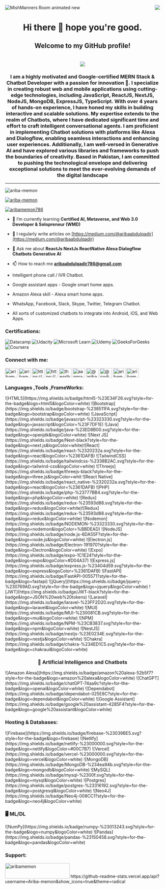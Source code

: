 
![MishManners Room animated new](https://www.ismartrecruit.com/assets/frontend/images/isr-learn_more-AI_&_Automation/Chat-Bot.gif)
<img align="right" src="https://visitor-badge.laobi.icu/badge?page_id=salesp07.salesp07" />
<h1 align="center"> Hi there 👋 hope you're good.</h1>
<h2 align="center">Welcome to my GitHub profile!</h2>

<h1 align="center">
    <img src="https://readme-typing-svg.herokuapp.com/?font=Righteous&size=35&center=true&vCenter=true&width=500&height=70&duration=4000&lines=Hi+There!+👋;+I'm+Ariba+Memon!;" />
</h1>
<h3 align="center">I am a highly motivated and Google-certified MERN Stack & Chatbot Developer with a passion for innovation 🚀. I specialize in creating robust web and mobile applications using cutting-edge technologies, including JavaScript, ReactJS, NextJS, NodeJS, MongoDB, ExpressJS, TypeScript. With over 4 years of hands-on experience, I have honed my skills in building interactive and scalable solutions. My expertise extends to the realm of Chatbots, where I have dedicated significant time and effort to craft intelligent conversational agents. I am proficient in implementing Chatbot solutions with platforms like Alexa and Dialogflow, enabling seamless interactions and enhancing user experiences. Additionally, I am well-versed in Generative AI and have explored various libraries and frameworks to push the boundaries of creativity. Based in Pakistan, I am committed to pushing the technological envelope and delivering exceptional solutions to meet the ever-evolving demands of the digital landscape</h3>



 <hr/>
<p align="left"> <img src="https://komarev.com/ghpvc/?username=ariba-memon&label=Profile%20views&color=0e75b6&style=flat" alt="ariba-memon" /> </p>

<p align="left"> <a href="https://github.com/ryo-ma/github-profile-trophy"><img src="https://github-profile-trophy.vercel.app/?username=ariba-memon" alt="ariba-memon" /></a> </p>

<p align="left"> <a href="https://twitter.com/aribamemon786" target="blank"><img src="https://img.shields.io/twitter/follow/aribamemon786?logo=twitter&style=for-the-badge" alt="aribamemon786" /></a> </p>

- 🌱 I’m currently learning **Certified AI, Metaverse, and Web 3.0 Developer & Solopreneur (WMD)**

- 📝 I regularly write articles on [https://medium.com/@aribaabdulqadir](https://medium.com/@aribaabdulqadir)

- 💬 Ask me about **ReactJs NextJs ReactNative Alexa Dialogflow Chatbots Generative AI**

- 📫 How to reach me **aribaabdulqadir786@gmail.com**

  

- Intelligent phone call / IVR Chatbot.
- Google assistant apps - Google smart home apps.
- Amazon Alexa skill - Alexa smart home apps.
- WhatsApp, Facebook, Slack, Skype, Twitter, Telegram Chatbot.
- All sorts of customized chatbots to integrate into Android, iOS, and Web Apps.

<h3 align="left">Certifications:</h3>

![Datacamp](https://img.shields.io/badge/Datacamp-05192D?style=for-the-badge&logo=datacamp&logoColor=03E860)
![Udacity](https://img.shields.io/badge/Udacity-grey?style=for-the-badge&logo=udacity&logoColor=15B8E6)
![Microsoft Learn](https://img.shields.io/badge/Microsoft_Learn-258ffa?style=for-the-badge&logo=microsoft&logoColor=white)
![Udemy](https://img.shields.io/badge/Udemy-A435F0?style=for-the-badge&logo=Udemy&logoColor=white)
![GeeksForGeeks](https://img.shields.io/badge/GeeksforGeeks-gray?style=for-the-badge&logo=geeksforgeeks&logoColor=35914c)
![Coursera](https://img.shields.io/badge/Coursera-%230056D2.svg?style=for-the-badge&logo=Coursera&logoColor=white)

<h3 align="left">Connect with me:</h3>
<p align="left">
<a href="https://dev.to/aribamemon" target="blank"><img align="center" src="https://raw.githubusercontent.com/rahuldkjain/github-profile-readme-generator/master/src/images/icons/Social/devto.svg" alt="aribamemon" height="30" width="40" /></a>
<a href="https://twitter.com/aribamemon786" target="blank"><img align="center" src="https://raw.githubusercontent.com/rahuldkjain/github-profile-readme-generator/master/src/images/icons/Social/twitter.svg" alt="aribamemon786" height="30" width="40" /></a>
<a href="https://linkedin.com/in/https://www.linkedin.com/in/thearibamemon/" target="blank"><img align="center" src="https://raw.githubusercontent.com/rahuldkjain/github-profile-readme-generator/master/src/images/icons/Social/linked-in-alt.svg" alt="https://www.linkedin.com/in/thearibamemon/" height="30" width="40" /></a>
<a href="https://stackoverflow.com/users/https://stackoverflow.com/users/17882455/ariba-abdul-qadir" target="blank"><img align="center" src="https://raw.githubusercontent.com/rahuldkjain/github-profile-readme-generator/master/src/images/icons/Social/stack-overflow.svg" alt="https://stackoverflow.com/users/17882455/ariba-abdul-qadir" height="30" width="40" /></a>
<a href="https://fb.com/thearibamemon" target="blank"><img align="center" src="https://raw.githubusercontent.com/rahuldkjain/github-profile-readme-generator/master/src/images/icons/Social/facebook.svg" alt="thearibamemon" height="30" width="40" /></a>
<a href="https://www.behance.net/aaqgraphics" target="blank"><img align="center" src="https://raw.githubusercontent.com/rahuldkjain/github-profile-readme-generator/master/src/images/icons/Social/behance.svg" alt="aaqgraphics" height="30" width="40" /></a>
<a href="https://medium.com/@aribaabdulqadir" target="blank"><img align="center" src="https://raw.githubusercontent.com/rahuldkjain/github-profile-readme-generator/master/src/images/icons/Social/medium.svg" alt="@aribaabdulqadir" height="30" width="40" /></a>
<a href="https://www.youtube.com/c/@codingtechnicalstar" target="blank"><img align="center" src="https://raw.githubusercontent.com/rahuldkjain/github-profile-readme-generator/master/src/images/icons/Social/youtube.svg" alt="@codingtechnicalstar" height="30" width="40" /></a>
<a href="https://www.leetcode.com/aribamemon" target="blank"><img align="center" src="https://raw.githubusercontent.com/rahuldkjain/github-profile-readme-generator/master/src/images/icons/Social/leet-code.svg" alt="aribamemon" height="30" width="40" /></a>
<a href="https://discord.gg/aribamemon" target="blank"><img align="center" src="https://raw.githubusercontent.com/rahuldkjain/github-profile-readme-generator/master/src/images/icons/Social/discord.svg" alt="aribamemon" height="30" width="40" /></a>
</p>

<h3 align="left">Languages ,Tools ,FrameWorks:</h3>
![HTML5](https://img.shields.io/badge/html5-%23E34F26.svg?style=for-the-badge&logo=html5&logoColor=white)
![Bootstrap](https://img.shields.io/badge/bootstrap-%238511FA.svg?style=for-the-badge&logo=bootstrap&logoColor=white)
![JavaScript](https://img.shields.io/badge/javascript-%23323330.svg?style=for-the-badge&logo=javascript&logoColor=%23F7DF1E)
![Java](https://img.shields.io/badge/java-%23ED8B00.svg?style=for-the-badge&logo=openjdk&logoColor=white)
![Next JS](https://img.shields.io/badge/Next-black?style=for-the-badge&logo=next.js&logoColor=white)![React](https://img.shields.io/badge/react-%2320232a.svg?style=for-the-badge&logo=react&logoColor=%2361DAFB)
![TailwindCSS](https://img.shields.io/badge/tailwindcss-%2338B2AC.svg?style=for-the-badge&logo=tailwind-css&logoColor=white)
![Threejs](https://img.shields.io/badge/threejs-black?style=for-the-badge&logo=three.js&logoColor=whit
![React Native](https://img.shields.io/badge/react_native-%2320232a.svg?style=for-the-badge&logo=react&logoColor=%2361DAFB)
![PHP](https://img.shields.io/badge/php-%23777BB4.svg?style=for-the-badge&logo=php&logoColor=white)
![Redux](https://img.shields.io/badge/redux-%23593d88.svg?style=for-the-badge&logo=redux&logoColor=white)![Redux](https://img.shields.io/badge/redux-%23593d88.svg?style=for-the-badge&logo=redux&logoColor=white)
![Nodemon](https://img.shields.io/badge/NODEMON-%23323330.svg?style=for-the-badge&logo=nodemon&logoColor=%BBDEAD)
![NodeJS](https://img.shields.io/badge/node.js-6DA55F?style=for-the-badge&logo=node.js&logoColor=white)
![Electron.js](https://img.shields.io/badge/Electron-191970?style=for-the-badge&logo=Electron&logoColor=white)
![Expo](https://img.shields.io/badge/expo-1C1E24?style=for-the-badge&logo=expo&logoColor=#D04A37)
![Express.js](https://img.shields.io/badge/express.js-%23404d59.svg?style=for-the-badge&logo=express&logoColor=%2361DAFB)
![FastAPI](https://img.shields.io/badge/FastAPI-005571?style=for-the-badge&logo=fastapi)
![jQuery](https://img.shields.io/badge/jquery-%230769AD.svg?style=for-the-badge&logo=jquery&logoColor=white)
![JWT](https://img.shields.io/badge/JWT-black?style=for-the-badge&logo=JSON%20web%20tokens)
![Laravel](https://img.shields.io/badge/laravel-%23FF2D20.svg?style=for-the-badge&logo=laravel&logoColor=white)
![MUI](https://img.shields.io/badge/MUI-%230081CB.svg?style=for-the-badge&logo=mui&logoColor=white)
![NPM](https://img.shields.io/badge/NPM-%23CB3837.svg?style=for-the-badge&logo=npm&logoColor=white)
![NestJS](https://img.shields.io/badge/nestjs-%23E0234E.svg?style=for-the-badge&logo=nestjs&logoColor=white)
![Chakra](https://img.shields.io/badge/chakra-%234ED1C5.svg?style=for-the-badge&logo=chakraui&logoColor=white)
<h3 align="center">🤖 Artificial Intelligence and Chatbots</h3>
![Amazon Alexa](https://img.shields.io/badge/amazon%20alexa-52b5f7?style=for-the-badge&logo=amazon%20alexa&logoColor=white)
![ChatGPT](https://img.shields.io/badge/chatGPT-74aa9c?style=for-the-badge&logo=openai&logoColor=white)
![Dependabot](https://img.shields.io/badge/dependabot-025E8C?style=for-the-badge&logo=dependabot&logoColor=white)
![Google Assistant](https://img.shields.io/badge/google%20assistant-4285F4?style=for-the-badge&logo=google%20assistant&logoColor=white)
<h3 align="left">Hosting & Databases:</h3>
![Firebase](https://img.shields.io/badge/firebase-%23039BE5.svg?style=for-the-badge&logo=firebase)
![Netlify](https://img.shields.io/badge/netlify-%23000000.svg?style=for-the-badge&logo=netlify&logoColor=#00C7B7)
![Vercel](https://img.shields.io/badge/vercel-%23000000.svg?style=for-the-badge&logo=vercel&logoColor=white)
![MongoDB](https://img.shields.io/badge/MongoDB-%234ea94b.svg?style=for-the-badge&logo=mongodb&logoColor=white)
![MySQL](https://img.shields.io/badge/mysql-%2300f.svg?style=for-the-badge&logo=mysql&logoColor=white)
![Postgres](https://img.shields.io/badge/postgres-%23316192.svg?style=for-the-badge&logo=postgresql&logoColor=white)
![Neo4J](https://img.shields.io/badge/Neo4j-008CC1?style=for-the-badge&logo=neo4j&logoColor=white)
<h3 align="left">🖥️ ML/DL</h3>
![NumPy](https://img.shields.io/badge/numpy-%23013243.svg?style=for-the-badge&logo=numpy&logoColor=white)
![Pandas](https://img.shields.io/badge/pandas-%23150458.svg?style=for-the-badge&logo=pandas&logoColor=white)
<h3 align="left">Support:</h3>
<p><a href="https://www.buymeacoffee.com/aribamemon"> <img align="left" src="https://cdn.buymeacoffee.com/buttons/v2/default-yellow.png" height="50" width="210" alt="aribamemon" /></a></p><br><br>
https://github-readme-stats.vercel.app/api?username=Ariba-memon&show_icons=true&theme=radical





